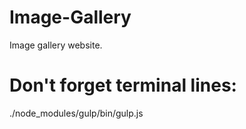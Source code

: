 # Image-Gallery
Image gallery website.


# Don't forget terminal lines:

./node_modules/gulp/bin/gulp.js
